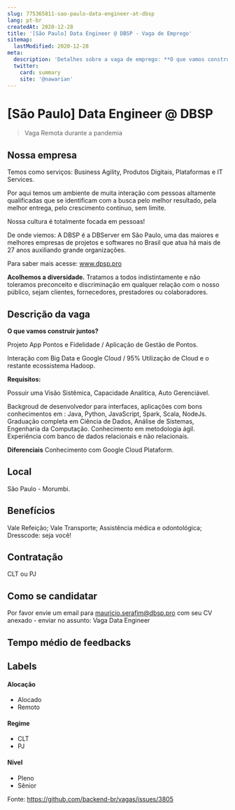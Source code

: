 ```yaml
---
slug: 775365811-sao-paulo-data-engineer-at-dbsp
lang: pt-br
createdAt: 2020-12-28
title: '[São Paulo] Data Engineer @ DBSP - Vaga de Emprego'
sitemap:
  lastModified: 2020-12-28
meta:
  description: 'Detalhes sobre a vaga de emprego: **O que vamos construir juntos?** Projeto App Pontos e Fidelidade / Aplicação de Gestão de Pontos. Interação com Big Data e Google Cloud / 95% Utilização de Cloud e o restante ecossistema Hadoop. **Requisitos:** Possuir uma Visão Sistêmica, Capacidade Analitica, Auto Gerenciável. Backgroud de desenvolvedor para interfaces, aplicações com bons conhecimentos em : Java, Python, JavaScript, Spark, Scala, NodeJs. Graduação completa em Ciência de Dados, Análise de Sistemas, Engenharia da Computação. Conhecimento em metodologia ágil. Experiência com banco de dados relacionais e não relacionais. **Diferenciais** Conhecimento com Google Cloud Plataform.'
  twitter:
    card: summary
    site: '@nawarian'
---
```


# [São Paulo] Data Engineer @ DBSP

> Vaga Remota durante a pandemia

## Nossa empresa

Temos como serviços: Business Agility, Produtos Digitais, Plataformas e IT Services.

Por aqui temos um ambiente de muita interação com pessoas altamente qualificadas que se identificam com a busca pelo melhor resultado, pela melhor entrega, pelo crescimento contínuo, sem limite.

Nossa cultura é totalmente focada em pessoas!

De onde viemos: A DBSP é a DBServer em São Paulo, uma das maiores e melhores empresas de projetos e softwares no Brasil que atua há mais de 27 anos auxiliando grande organizações.

Para saber mais acesse: www.dpsp.pro

**Acolhemos a diversidade.**  Tratamos a todos indistintamente e não toleramos preconceito e discriminação em qualquer relação com o nosso público, sejam clientes, fornecedores, prestadores ou colaboradores.


## Descrição da vaga

**O que vamos construir juntos?**

Projeto App Pontos  e Fidelidade / Aplicação de Gestão de Pontos.

Interação com Big Data e Google Cloud / 95% Utilização de Cloud e o restante ecossistema Hadoop.

**Requisitos:**

Possuir uma Visão Sistêmica, Capacidade Analitica, Auto Gerenciável.

Backgroud de desenvolvedor para interfaces, aplicações com bons conhecimentos em :
Java, Python, JavaScript, Spark, Scala, NodeJs.
Graduação completa em Ciência de Dados, Análise de Sistemas, Engenharia da Computação.
Conhecimento em metodologia ágil.
Experiência com banco de dados relacionais e não relacionais.

**Diferenciais**
Conhecimento com Google Cloud Plataform. 

## Local

São Paulo - Morumbi.

## Benefícios

Vale Refeição;
Vale Transporte;
Assistência médica e odontológica;
Dresscode: seja você!


## Contratação

CLT ou PJ

## Como se candidatar

Por favor envie um email para mauricio.serafim@dbsp.pro com seu CV anexado - enviar no assunto: Vaga Data Engineer
## Tempo médio de feedbacks

## Labels
<!-- retire os labels que não fazem sentido à vaga -->

#### Alocação
- Alocado
- Remoto

#### Regime
- CLT
- PJ

#### Nível
- Pleno
- Sênior




Fonte: https://github.com/backend-br/vagas/issues/3805